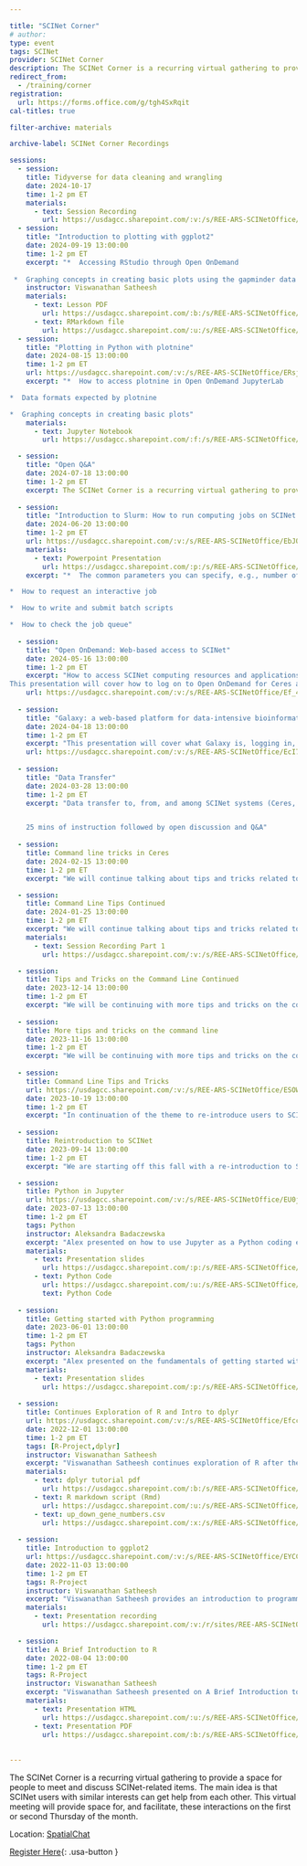 ```yaml
---

title: "SCINet Corner"
# author: 
type: event
tags: SCINet
provider: SCINet Corner
description: The SCINet Corner is a recurring virtual gathering to provide a space for people to meet and discuss SCINet-related items.
redirect_from: 
  - /training/corner
registration: 
  url: https://forms.office.com/g/tgh4SxRqit
cal-titles: true

filter-archive: materials

archive-label: SCINet Corner Recordings

sessions:    
  - session:
    title: Tidyverse for data cleaning and wrangling
    date: 2024-10-17
    time: 1-2 pm ET
    materials:
      - text: Session Recording
        url: https://usdagcc.sharepoint.com/:v:/s/REE-ARS-SCINetOffice/EQ1SQRyluzdDon-gQBzTRu0BoEXwAjmXE5CRw-IhAO0j7g?e=XDuiHi
  - session: 
    title: "Introduction to plotting with ggplot2"
    date: 2024-09-19 13:00:00
    time: 1-2 pm ET
    excerpt: "*  Accessing RStudio through Open OnDemand  
    
 *  Graphing concepts in creating basic plots using the gapminder data set"
    instructor: Viswanathan Satheesh
    materials:
      - text: Lesson PDF
        url: https://usdagcc.sharepoint.com/:b:/s/REE-ARS-SCINetOffice/ES1q8RqqLmxIu_wktAG8IGoBnMNJustbFkx2i-C7wNqnYw?e=1eXqKe
      - text: RMarkdown file
        url: https://usdagcc.sharepoint.com/:u:/s/REE-ARS-SCINetOffice/EVsiIPN2eQVMsk7zfhC0bz4B7idym0WYZPQeVD72lK7U0g?e=rDvDGl
  - session: 
    title: "Plotting in Python with plotnine"
    date: 2024-08-15 13:00:00
    time: 1-2 pm ET
    url: https://usdagcc.sharepoint.com/:v:/s/REE-ARS-SCINetOffice/ERsjhGT5z6pAjSQOiOX0KwYBelwR2ErBkkuIw36cI09MNA?e=1WP0c4
    excerpt: "*  How to access plotnine in Open OnDemand JupyterLab  

*  Data formats expected by plotnine  

*  Graphing concepts in creating basic plots"
    materials:
      - text: Jupyter Notebook
        url: https://usdagcc.sharepoint.com/:f:/s/REE-ARS-SCINetOffice/EtkA5SYcpU5Et0nAa5J4UZwBcC-3pc7Cyg4WL-WMkvIuOQ?e=5Hczi4

  - session:
    title: "Open Q&A"
    date: 2024-07-18 13:00:00
    time: 1-2 pm ET
    excerpt: The SCINet Corner is a recurring virtual gathering to provide a space for people to meet and discuss SCINet-related items.
    
  - session:
    title: "Introduction to Slurm: How to run computing jobs on SCINet clusters"
    date: 2024-06-20 13:00:00
    time: 1-2 pm ET
    url: https://usdagcc.sharepoint.com/:v:/s/REE-ARS-SCINetOffice/EbJQpK8yZZJGsCHQC3_He2cBduyALYrqBmxFU_55Ysmvtw?e=1WP0c4
    materials:
      - text: Powerpoint Presentation
        url: https://usdagcc.sharepoint.com/:p:/s/REE-ARS-SCINetOffice/EdTFE56Y6RRHrxQ5Lz7_p1EBdSK7DvbmFCHiwamrZQTCwQ?e=Ol6W7g
    excerpt: "*  The common parameters you can specify, e.g., number of cores and wall time limit.  

*  How to request an interactive job  

*  How to write and submit batch scripts  

*  How to check the job queue"
    
  - session:
    title: "Open OnDemand: Web-based access to SCINet"
    date: 2024-05-16 13:00:00
    time: 1-2 pm ET
    excerpt: "How to access SCINet computing resources and applications through your browser.  
This presentation will cover how to log on to Open OnDemand for Ceres and Atlas, followed by an overview of popular applications available on Open OnDemand."
    url: https://usdagcc.sharepoint.com/:v:/s/REE-ARS-SCINetOffice/Ef_4aCtZhmRJrozKrgFLOjMBkaG2iC8GTFJgckNZ64KWKg?e=uCFbwg
    
  - session:
    title: "Galaxy: a web-based platform for data-intensive bioinformatics analyses"
    date: 2024-04-18 13:00:00
    time: 1-2 pm ET
    excerpt: "This presentation will cover what Galaxy is, logging in, uploading data, and examples of data analysis on Galaxy"
    url: https://usdagcc.sharepoint.com/:v:/s/REE-ARS-SCINetOffice/EcI7YNtp25FKiP-pLR07uygBw_OcT1jSCHc729WCGelsXA?e=1ZYYS7
    
  - session:
    title: "Data Transfer"
    date: 2024-03-28 13:00:00
    time: 1-2 pm ET
    excerpt: "Data transfer to, from, and among SCINet systems (Ceres, Atlas, and Juno) using Globus or scp.  


    25 mins of instruction followed by open discussion and Q&A"
    
  - session: 
    title: Command line tricks in Ceres
    date: 2024-02-15 13:00:00
    time: 1-2 pm ET
    excerpt: "We will continue talking about tips and tricks related to Ceres command line techniques."

  - session:
    title: Command Line Tips Continued
    date: 2024-01-25 13:00:00
    time: 1-2 pm ET
    excerpt: "We will continue talking about tips and tricks related to Ceres command line techniques."
    materials:
      - text: Session Recording Part 1
        url: https://usdagcc.sharepoint.com/:v:/s/REE-ARS-SCINetOffice/ESOunWF4mGxPoPGtTtECyJkBOlR6sSRxsK__oJKrIPjD5g

  - session:
    title: Tips and Tricks on the Command Line Continued
    date: 2023-12-14 13:00:00
    time: 1-2 pm ET
    excerpt: "We will be continuing with more tips and tricks on the command line."
    
  - session:
    title: More tips and tricks on the command line
    date: 2023-11-16 13:00:00
    time: 1-2 pm ET
    excerpt: "We will be continuing with more tips and tricks on the command line."
    
  - session:
    title: Command Line Tips and Tricks
    url: https://usdagcc.sharepoint.com/:v:/s/REE-ARS-SCINetOffice/ESOWnrVV_oJPpZzAtsRpeWEBlllKAcnpZYyEg6WO_r6U9g
    date: 2023-10-19 13:00:00
    time: 1-2 pm ET
    excerpt: "In continuation of the theme to re-introduce users to SCINet, we will be covering some tips and tricks on the command line that help you do certain routine jobs faster."
    
  - session:
    title: Reintroduction to SCINet
    date: 2023-09-14 13:00:00
    time: 1-2 pm ET
    excerpt: "We are starting off this fall with a re-introduction to SCINet"

  - session: 
    title: Python in Jupyter
    url: https://usdagcc.sharepoint.com/:v:/s/REE-ARS-SCINetOffice/EU0jhlzkZTFAtaH4mQErXBcBbok1CyYZkCmWfG9Z1Mls4A?e=EE5NXV
    date: 2023-07-13 13:00:00
    time: 1-2 pm ET
    tags: Python
    instructor: Aleksandra Badaczewska
    excerpt: "Alex presented on how to use Jupyter as a Python coding environment"
    materials:
      - text: Presentation slides
        url: https://usdagcc.sharepoint.com/:p:/s/REE-ARS-SCINetOffice/EYwU4iMJJpNMh1J9lm39JTYBMHd5ILBdG9CoAAHMczCNHg
      - text: Python Code
        url: https://usdagcc.sharepoint.com/:u:/s/REE-ARS-SCINetOffice/EZTSyZe2Hb1JgVijnac6n-QBCstJucpZVChqPlJzT7GI4A
        text: Python Code
        
  - session: 
    title: Getting started with Python programming
    date: 2023-06-01 13:00:00
    time: 1-2 pm ET
    tags: Python
    instructor: Aleksandra Badaczewska
    excerpt: "Alex presented on the fundamentals of getting started with Python programming."
    materials:
      - text: Presentation slides
        url: https://usdagcc.sharepoint.com/:p:/s/REE-ARS-SCINetOffice/EUzrAkQ_GbZGltbsRkdF8GABGxYSc_3maC18Uf01YKbj8Q
      
  - session: 
    title: Continues Exploration of R and Intro to dplyr
    url: https://usdagcc.sharepoint.com/:v:/s/REE-ARS-SCINetOffice/Efccvnjx5ilPhokEl1kp-ggBnIrYRYkDpWKEykBF09hDqA?e=usBHyT #main link to video
    date: 2022-12-01 13:00:00
    time: 1-2 pm ET
    tags: [R-Project,dplyr]
    instructor: Viswanathan Satheesh
    excerpt: "Viswanathan Satheesh continues exploration of R after the previous SCINet Corner (November 3, 2022) and provides an introduction to dplyr."
    materials:
      - text: dplyr tutorial pdf
        url: https://usdagcc.sharepoint.com/:b:/s/REE-ARS-SCINetOffice/EcPtk_SbA7xKjlsIzxecfbsB5AvetG3y3sW0NiYGhtfVzA
      - text: R markdown script (Rmd)
        url: https://usdagcc.sharepoint.com/:u:/s/REE-ARS-SCINetOffice/ETk0Y29bbbdHgr-aLRDKNugB6xW8CGraRtjgHlCoiCmkrg
      - text: up_down_gene_numbers.csv
        url: https://usdagcc.sharepoint.com/:x:/s/REE-ARS-SCINetOffice/EWhrKWRETdNMoQRt-4iIqlsBjJMvM-DYDCLIgoZkIuR34A
  
  - session: 
    title: Introduction to ggplot2
    url: https://usdagcc.sharepoint.com/:v:/s/REE-ARS-SCINetOffice/EYCClS7yTUBNm2mAyYKOsJEBS6zM7Xrbeq8W-VR_AgSydg?e=r1Ge2V
    date: 2022-11-03 13:00:00
    time: 1-2 pm ET
    tags: R-Project
    instructor: Viswanathan Satheesh
    excerpt: "Viswanathan Satheesh provides an introduction to programming in R with emphasis on ggplot2."
    materials:
      - text: Presentation recording
        url: https://usdagcc.sharepoint.com/:v:/r/sites/REE-ARS-SCINetOffice/Shared%20Documents/public/SCINet%20Corner/2022-11-03/SCINet%20Corner,%20November%202022%20-%20Introduction%20to%20ggplot2.mp4?csf=1&web=1&e=rr3rur&nav=eyJyZWZlcnJhbEluZm8iOnsicmVmZXJyYWxBcHAiOiJTdHJlYW1XZWJBcHAiLCJyZWZlcnJhbFZpZXciOiJTaGFyZURpYWxvZy1MaW5rIiwicmVmZXJyYWxBcHBQbGF0Zm9ybSI6IldlYiIsInJlZmVycmFsTW9kZSI6InZpZXcifX0%3D

  - session: 
    title: A Brief Introduction to R
    date: 2022-08-04 13:00:00
    time: 1-2 pm ET
    tags: R-Project
    instructor: Viswanathan Satheesh
    excerpt: "Viswanathan Satheesh presented on A Brief Introduction to R."
    materials: 
      - text: Presentation HTML
        url: https://usdagcc.sharepoint.com/:u:/s/REE-ARS-SCINetOffice/EUbch4aS7UpIr3f6utCfo1UBU3Qe-PsV-EpiEGlmkNWQtA
      - text: Presentation PDF
        url: https://usdagcc.sharepoint.com/:b:/s/REE-ARS-SCINetOffice/EYUE5kuPOFZDgePLbFfvxK8BGYv38qjk_dfpIIjZCxTOAg
        
  
---
```


The SCINet Corner is a recurring virtual gathering to provide a space for people to meet and discuss SCINet-related items.<!--excerpt--> The main idea is that SCINet users with similar interests can get help from each other. This virtual meeting will provide space for, and facilitate, these interactions on the first or second Thursday of the month.

Location: [SpatialChat](https://app.spatial.chat/s/scinet-corner)

[Register Here](https://forms.office.com/g/tgh4SxRqit){: .usa-button }
